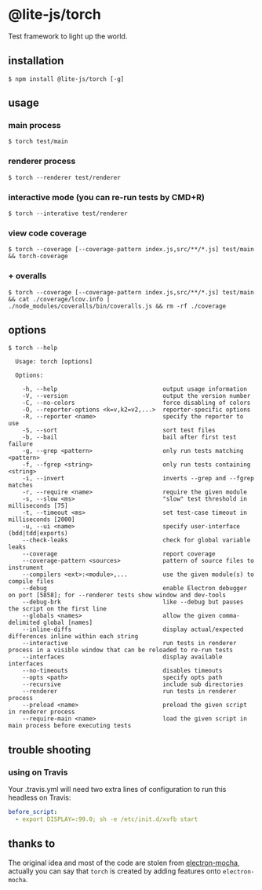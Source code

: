# @lite-js/torch

Test framework to light up the world.

## installation

```shell
$ npm install @lite-js/torch [-g]
```

## usage

### main process

```shell
$ torch test/main
```

### renderer process

```shell
$ torch --renderer test/renderer
```

### interactive mode (you can re-run tests by CMD+R)

```shell
$ torch --interative test/renderer
```

### view code coverage

```shell
$ torch --coverage [--coverage-pattern index.js,src/**/*.js] test/main && torch-coverage
```

### + overalls

```shell
$ torch --coverage [--coverage-pattern index.js,src/**/*.js] test/main && cat ./coverage/lcov.info | ./node_modules/coveralls/bin/coveralls.js && rm -rf ./coverage
```

## options

```shell
$ torch --help

  Usage: torch [options]

  Options:

    -h, --help                              output usage information
    -V, --version                           output the version number
    -C, --no-colors                         force disabling of colors
    -O, --reporter-options <k=v,k2=v2,...>  reporter-specific options
    -R, --reporter <name>                   specify the reporter to use
    -S, --sort                              sort test files
    -b, --bail                              bail after first test failure
    -g, --grep <pattern>                    only run tests matching <pattern>
    -f, --fgrep <string>                    only run tests containing <string>
    -i, --invert                            inverts --grep and --fgrep matches
    -r, --require <name>                    require the given module
    -s, --slow <ms>                         "slow" test threshold in milliseconds [75]
    -t, --timeout <ms>                      set test-case timeout in milliseconds [2000]
    -u, --ui <name>                         specify user-interface (bdd|tdd|exports)
    --check-leaks                           check for global variable leaks
    --coverage                              report coverage
    --coverage-pattern <sources>            pattern of source files to instrument
    --compilers <ext>:<module>,...          use the given module(s) to compile files
    --debug                                 enable Electron debugger on port [5858]; for --renderer tests show window and dev-tools
    --debug-brk                             like --debug but pauses the script on the first line
    --globals <names>                       allow the given comma-delimited global [names]
    --inline-diffs                          display actual/expected differences inline within each string
    --interactive                           run tests in renderer process in a visible window that can be reloaded to re-run tests
    --interfaces                            display available interfaces
    --no-timeouts                           disables timeouts
    --opts <path>                           specify opts path
    --recursive                             include sub directories
    --renderer                              run tests in renderer process
    --preload <name>                        preload the given script in renderer process
    --require-main <name>                   load the given script in main process before executing tests
```

## trouble shooting

### using on Travis

Your .travis.yml will need two extra lines of configuration to run this headless on Travis:

```yaml
before_script:
  - export DISPLAY=:99.0; sh -e /etc/init.d/xvfb start
```

## thanks to

The original idea and most of the code are stolen from [electron-mocha](https://github.com/jprichardson/electron-mocha), actually you can say that `torch` is created by adding features onto `electron-mocha`.
